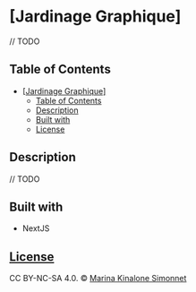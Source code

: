 # [Jardinage Graphique]

// TODO

## Table of Contents

- [\[Jardinage Graphique\]](#jardinage-graphique)
  - [Table of Contents](#table-of-contents)
  - [Description](#description)
  - [Built with](#built-with)
  - [License](#license)

## Description

// TODO

## Built with

- NextJS

## [License](https://github.com/marinakinalone/le-journal/blob/main/LICENSE.txt)

CC BY-NC-SA 4.0. © [Marina Kinalone Simonnet](https://github.com/marinakinalone)

